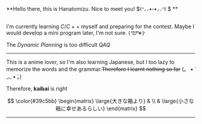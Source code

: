 **Hello there, this is Hanatomizu. Nice to meet you! $꒰ᐢ⸝⸝•༝•⸝⸝ᐢ꒱ $ **

I'm currently learning $C/C++$ myself and preparing for the contest. Maybe I would develop a mini program later, I'm not sure. $(ᕑᗢᓫ∗)˒$

The $Dynamic \ Planning$ is too difficult  $QAQ$

---

This is a anime lover, so I'm also learning Japanese, but I too lazy to memorize the words and the grammar.~~Therefore I learnt nothing so far~~ $(。•́︿•̀。)$

Therefore, **kaibai** is right

$$
\color{#39c5bb}
\begin{matrix}
\large{大きな箱より} &
\\
& \large{小さな箱に幸せあるらしい}
\end{matrix}
$$

---

